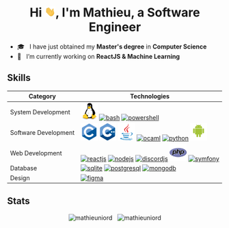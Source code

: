 <h1 align="center">Hi <img src="https://raw.githubusercontent.com/devSouvik/devSouvik/master/Hi.gif" width="25">, I'm Mathieu, a Software Engineer</h1>

- 🎓 &nbsp; I have just obtained my **Master's degree** in **Computer Science**
- 🧠 &nbsp; I’m currently working on **ReactJS & Machine Learning**

## Skills

<p align="center">

| Category | Technologies |
|-----------|-------|
| System Development | <a href="https://www.linux.org/" target="_blank" rel="noreferrer"><img src="https://raw.githubusercontent.com/devicons/devicon/master/icons/linux/linux-original.svg" alt="linux" height="40"/></a> <a href="https://www.gnu.org/software/bash/" target="_blank" rel="noreferrer"><img src="https://www.vectorlogo.zone/logos/gnu_bash/gnu_bash-icon.svg" alt="bash" height="40"/></a> <a href="https://learn.microsoft.com/fr-fr/powershell/" target="_blank" rel="noreferrer"><img src="https://deow9bq0xqvbj.cloudfront.net/image-logo/1769310/powershell.png" alt="powershell" height="40"/></a> |
| Software Development | <a href="https://www.cprogramming.com/" target="_blank" rel="noreferrer"><img src="https://raw.githubusercontent.com/devicons/devicon/master/icons/c/c-original.svg" alt="c" height="40"/></a> <a href="https://www.w3schools.com/cpp/" target="_blank" rel="noreferrer"><img src="https://raw.githubusercontent.com/devicons/devicon/master/icons/cplusplus/cplusplus-original.svg" alt="cplusplus" height="40"/></a> <a href="https://www.java.com" target="_blank" rel="noreferrer"><img src="https://raw.githubusercontent.com/devicons/devicon/master/icons/java/java-original.svg" alt="java" height="40"/></a> <a href="https://ocaml.org/" target="_blank" rel="noreferrer"><img src="https://cdn.jsdelivr.net/gh/devicons/devicon/icons/ocaml/ocaml-original-wordmark.svg" alt="ocaml" height="40"/></a> <a href="https://www.python.org/" target="_blank" rel="noreferrer"><img src="https://brandslogos.com/wp-content/uploads/images/large/python-logo.png" alt="python" height="40"/></a> <a href="https://developer.android.com" target="_blank" rel="noreferrer"><img src="https://raw.githubusercontent.com/devicons/devicon/master/icons/android/android-original-wordmark.svg" alt="android" height="40"/></a> |
| Web Development | <a href="https://fr.legacy.reactjs.org/" target="_blank" rel="noreferrer"><img src="https://cdn4.iconfinder.com/data/icons/logos-3/600/React.js_logo-512.png" alt="reactjs" height="40"></a> <a href="https://nodejs.org/" target="_blank" rel="noreferrer"><img src="https://cdn.iconscout.com/icon/free/png-64/node-js-1174925.png" alt="nodejs" height="40"></a> <a href="https://discord.js.org/" target="_blank" rel="noreferrer"><img src="https://www.vectorlogo.zone/logos/js_discord/js_discord-icon.svg" alt="discordjs" height="40"></a> <a href="https://www.php.net" target="_blank" rel="noreferrer"><img src="https://raw.githubusercontent.com/devicons/devicon/master/icons/php/php-original.svg" alt="php" height="40"/></a> <a href="https://symfony.com" target="_blank" rel="noreferrer"><img src="https://symfony.com/logos/symfony_black_03.svg" alt="symfony" height="40"/></a> |
| Database | <a href="https://mariadb.org/" target="_blank" rel="noreferrer"><img src="https://1.bp.blogspot.com/-sWFwjDmfjEo/XqcbUTQkCRI/AAAAAAAA784/3aIrGt2N980-rXgbQ5Nis7zGjFPiARsCQCK4BGAsYHg/MariaDB_Logo.d8a208f0a889a8f0f0551b8391a065ea79c54f3a.png" alt="sqlite" height="40"/></a> <a href="https://www.postgresql.org/" target="_blank" rel="noreferrer"><img src="https://cdn.iconscout.com/icon/free/png-256/postgresql-10-1175121.png" alt="postgresql" height="40"/></a> <a href="https://www.mongodb.com/" target="_blank" rel="noreferrer"><img src="https://www.vectorlogo.zone/logos/mongodb/mongodb-icon.svg" alt="mongodb" height="40"/></a> |
| Design | <a href="https://www.figma.com/" target="_blank" rel="noreferrer"><img src="https://www.vectorlogo.zone/logos/figma/figma-icon.svg" alt="figma" height="40"/></a> |

## Stats
<div align="center">
<img src="https://github-readme-stats.vercel.app/api/top-langs/?username=mathieuniord&layout=compact&text_color=daf7dc&bg_color=151515&show_icons=true&theme=dark&count_private=true&langs_count=5" alt="mathieuniord" /> &nbsp; <img src="https://github-readme-stats.vercel.app/api?username=mathieuniord&show_icons=true&theme=dark&hide_border=true&locale=en" alt="mathieuniord" />
<!--<img align="right" src="https://github-readme-streak-stats.herokuapp.com/?user=mathieuniord&show_icons=true&theme=dark&hide_border=true&locale=en" alt="mathieuniord" />-->
</div>
